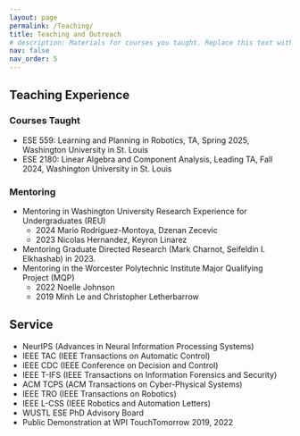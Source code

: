 ```yaml
---
layout: page
permalink: /Teaching/
title: Teaching and Outreach
# description: Materials for courses you taught. Replace this text with your description.
nav: false
nav_order: 5
---
```


## Teaching Experience

### Courses Taught
- ESE 559: Learning and Planning in Robotics, TA, Spring 2025, Washington University in St. Louis
- ESE 2180: Linear Algebra and Component Analysis, Leading TA, Fall 2024, Washington University in St. Louis

### Mentoring
- Mentoring in Washington University Research Experience for Undergraduates (REU)
  - 2024 Mario Rodriguez-Montoya, Dzenan Zecevic
  - 2023 Nicolas Hernandez, Keyron Linarez
- Mentoring Graduate Directed Research (Mark Charnot, Seifeldin I. Elkhashab) in 2023.
- Mentoring in the Worcester Polytechnic Institute Major Qualifying Project (MQP)
  - 2022 Noelle Johnson
  - 2019 Minh Le and Christopher Letherbarrow

## Service
- NeurIPS (Advances in Neural Information Processing Systems)
- IEEE TAC (IEEE Transactions on Automatic Control)
- IEEE CDC (IEEE Conference on Decision and Control)
- IEEE T-IFS (IEEE Transactions on Information Forensics and Security)
- ACM TCPS (ACM Transactions on Cyber-Physical Systems)
- IEEE TRO (IEEE Transactions on Robotics)
- IEEE L-CSS (IEEE Robotics and Automation Letters)
- WUSTL ESE PhD Advisory Board
- Public Demonstration at WPI TouchTomorrow 2019, 2022

<!-- 
## Professional Experience
- 2022-Present   Research Assistant, Washington University in St. Louis, St. Louis, MO, USA
- 2019-2022      Graduate Research Assistant, Worcester Polytechnic Institute, Worcester, MA, USA

## Teaching Experience
- Teaching Assistant for the course ESE2180 Linear Algebra and Component Analysis at Washington University in St. Louis in 2024.
- Mentoring in Washington University Research Experience for Undergraduates (REU) in 2023 and 2024.
- Mentoring in the Worcester Polytechnic Institute Major Qualifying Project (MQP) in 2019 and 2021.

## Service
- Reviewer of IEEE TAC, IEEE T-IFS, IEEE L-CSS, IEEE CDC
- WUSTL ESE PhD Advisory Board
- Public Demonstration at WPI TouchTomorrow 2019, 2022

## Patents
- Hongchao Zhang, Patent- A following housekeeper robot (Patent No.: 201710406907.1)
- Hongchao Zhang, Patent- Laptop Heat Exchange Cupholder (Patent No.: ZL 2014 2 0806400.7)

## Tools
- Python, PyTorch, Matlab, ROS, C/C++ -->
